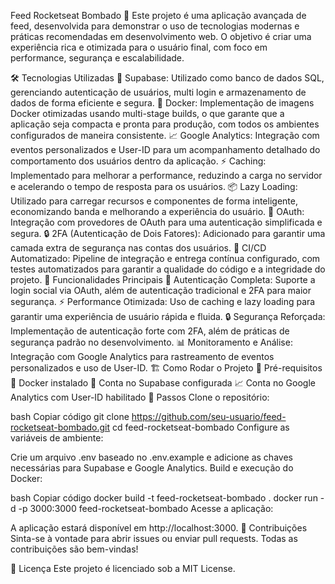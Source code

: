 Feed Rocketseat Bombado 🚀
Este projeto é uma aplicação avançada de feed, desenvolvida para demonstrar o uso de tecnologias modernas e práticas recomendadas em desenvolvimento web. O objetivo é criar uma experiência rica e otimizada para o usuário final, com foco em performance, segurança e escalabilidade.

🛠 Tecnologias Utilizadas
💾 Supabase: Utilizado como banco de dados SQL, gerenciando autenticação de usuários, multi login e armazenamento de dados de forma eficiente e segura.
🐳 Docker: Implementação de imagens Docker otimizadas usando multi-stage builds, o que garante que a aplicação seja compacta e pronta para produção, com todos os ambientes configurados de maneira consistente.
📈 Google Analytics: Integração com eventos personalizados e User-ID para um acompanhamento detalhado do comportamento dos usuários dentro da aplicação.
⚡ Caching: Implementado para melhorar a performance, reduzindo a carga no servidor e acelerando o tempo de resposta para os usuários.
📦 Lazy Loading: Utilizado para carregar recursos e componentes de forma inteligente, economizando banda e melhorando a experiência do usuário.
🔐 OAuth: Integração com provedores de OAuth para uma autenticação simplificada e segura.
🔒 2FA (Autenticação de Dois Fatores): Adicionado para garantir uma camada extra de segurança nas contas dos usuários.
🚀 CI/CD Automatizado: Pipeline de integração e entrega contínua configurado, com testes automatizados para garantir a qualidade do código e a integridade do projeto.
🌟 Funcionalidades Principais
🔑 Autenticação Completa: Suporte a login social via OAuth, além de autenticação tradicional e 2FA para maior segurança.
⚡ Performance Otimizada: Uso de caching e lazy loading para garantir uma experiência de usuário rápida e fluida.
🔒 Segurança Reforçada: Implementação de autenticação forte com 2FA, além de práticas de segurança padrão no desenvolvimento.
📊 Monitoramento e Análise: Integração com Google Analytics para rastreamento de eventos personalizados e uso de User-ID.
🏗️ Como Rodar o Projeto
🔧 Pré-requisitos
🐳 Docker instalado
💾 Conta no Supabase configurada
📈 Conta no Google Analytics com User-ID habilitado
🚀 Passos
Clone o repositório:

bash
Copiar código
git clone https://github.com/seu-usuario/feed-rocketseat-bombado.git
cd feed-rocketseat-bombado
Configure as variáveis de ambiente:

Crie um arquivo .env baseado no .env.example e adicione as chaves necessárias para Supabase e Google Analytics.
Build e execução do Docker:

bash
Copiar código
docker build -t feed-rocketseat-bombado .
docker run -d -p 3000:3000 feed-rocketseat-bombado
Acesse a aplicação:

A aplicação estará disponível em http://localhost:3000.
🤝 Contribuições
Sinta-se à vontade para abrir issues ou enviar pull requests. Todas as contribuições são bem-vindas!

📝 Licença
Este projeto é licenciado sob a MIT License.
